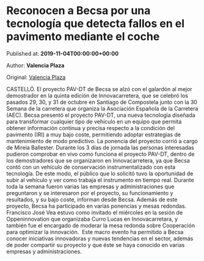 
# Reconocen a Becsa por una tecnología que detecta fallos en el pavimento mediante el coche

Published at: **2019-11-04T00:00:00+00:00**

Author: **Valencia Plaza**

Original: [Valencia Plaza](https://valenciaplaza.com/ReconocenaBecsaporunatecnologaquedetectafallosenelpavimentomedianteelcoche1)

CASTELLÓ. El proyecto PAV-DT de Becsa se alzó con el galardón al mejor demostrador en la quinta edición de Innovacarretera, que se celebró los pasados 29, 30, y 31 de octubre en Santiago de Compostela junto con la 30 Semana de la carretera que organiza la Asociación Española de la Carretera (AEC).
Becsa presentó el proyecto PAV-DT, una nueva tecnología diseñada para transformar cualquier tipo de vehículo en un equipo que permita obtener información continua y precisa respecto a la condición del pavimento (IRI) a muy bajo coste, permitiendo adoptar estrategias de mantenimiento de modo predictivo. La ponencia del proyecto corrió a cargo de Mireia Ballester.
Durante los 3 días de jornada las personas interesadas pudieron comprobar en vivo como funciona el proyecto PAV-DT, dentro de los demostradores que se organizaron en Innovacarretera, ya que Becsa contó con un vehículo de conservación instrumentalizado con esta tecnología. De este modo, el público que lo solicitó tuvo la oportunidad de subir al vehículo y ver como trabaja el instrumento en tiempo real. Durante toda la semana fueron varias las empresas y administraciones que preguntaron y se interesaron por el proyecto, su funcionamiento y resultados, y su bajo coste, informan desde Becsa.
Además de este proyecto, Becsa ha participado en varias ponencias y mesas redondas. Francisco José Vea estuvo como invitado el miércoles en la sesión de Oppeninnovation que organizaba Curro Lucas en Innovacarretara, y también fue el encargado de moderar la mesa redonda sobre Cooperación para optimizar la innovación. 
Este macro evento ha permitido a Becsa conocer iniciativas innovadoras y nuevas tendencias en el sector, además de poder compartir su proyecto y que éste se haya conocido en varias empresas y administraciones.
